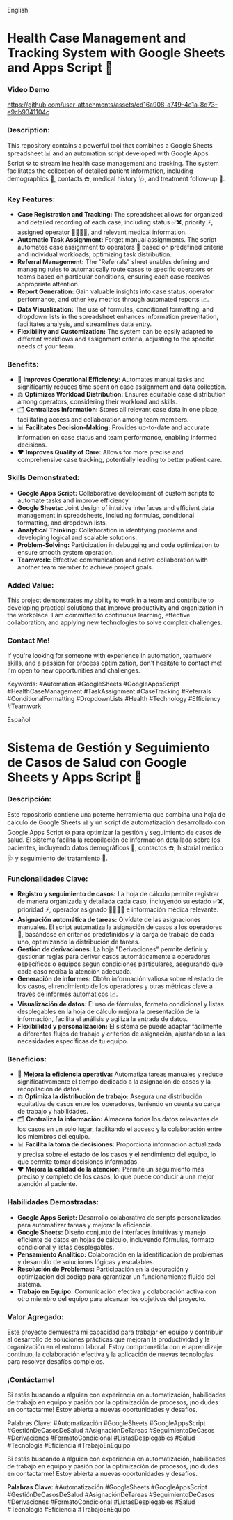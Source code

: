 English
<h1>Health Case Management and Tracking System with Google Sheets and Apps Script 🤖</h1>

<h3>Video Demo</h3>

https://github.com/user-attachments/assets/cd16a908-a749-4e1a-8d73-e9cb9341104c

<h3>Description:</h3>

<p>This repository contains a powerful tool that combines a Google Sheets spreadsheet 📊 and an automation script developed with Google Apps Script ⚙️ to streamline health case management and tracking. The system facilitates the collection of detailed patient information, including demographics 👥, contacts ☎️, medical history 🩺, and treatment follow-up 💊.</p>

<h3>Key Features:</h3>

<ul>
<li><b>Case Registration and Tracking:</b> The spreadsheet allows for organized and detailed recording of each case, including status ✅❌, priority ⚡, assigned operator 👩‍⚕️👨‍⚕️, and relevant medical information.</li>
<li><b>Automatic Task Assignment:</b> Forget manual assignments. The script automates case assignment to operators 🤖 based on predefined criteria and individual workloads, optimizing task distribution.</li>
<li><b>Referral Management:</b> The "Referrals" sheet enables defining and managing rules to automatically route cases to specific operators or teams based on particular conditions, ensuring each case receives appropriate attention.</li>
<li><b>Report Generation:</b> Gain valuable insights into case status, operator performance, and other key metrics through automated reports 📈.</li>
<li><b>Data Visualization:</b> The use of formulas, conditional formatting, and dropdown lists in the spreadsheet enhances information presentation, facilitates analysis, and streamlines data entry.</li>
<li><b>Flexibility and Customization:</b> The system can be easily adapted to different workflows and assignment criteria, adjusting to the specific needs of your team.</li>
</ul>

<h3>Benefits:</h3>

<ul>
<li>🚀 <b>Improves Operational Efficiency:</b> Automates manual tasks and significantly reduces time spent on case assignment and data collection.</li>
<li>⚖️ <b>Optimizes Workload Distribution:</b> Ensures equitable case distribution among operators, considering their workload and skills.</li>
<li>🗂️ <b>Centralizes Information:</b> Stores all relevant case data in one place, facilitating access and collaboration among team members.</li>
<li>📊 <b>Facilitates Decision-Making:</b> Provides up-to-date and accurate information on case status and team performance, enabling informed decisions.</li>
<li>❤️ <b>Improves Quality of Care:</b> Allows for more precise and comprehensive case tracking, potentially leading to better patient care.</li>
</ul>

<h3>Skills Demonstrated:</h3>

<ul>
<li><b>Google Apps Script:</b> Collaborative development of custom scripts to automate tasks and improve efficiency.</li>
<li><b>Google Sheets:</b> Joint design of intuitive interfaces and efficient data management in spreadsheets, including formulas, conditional formatting, and dropdown lists.</li>
<li><b>Analytical Thinking:</b> Collaboration in identifying problems and developing logical and scalable solutions.</li>
<li><b>Problem-Solving:</b> Participation in debugging and code optimization to ensure smooth system operation.</li>
<li><b>Teamwork:</b> Effective communication and active collaboration with another team member to achieve project goals.</li>
</ul>

<h3>Added Value:</h3>

<p>This project demonstrates my ability to work in a team and contribute to developing practical solutions that improve productivity and organization in the workplace. I am committed to continuous learning, effective collaboration, and applying new technologies to solve complex challenges.</p>

<h3>Contact Me!</h3>

<p>If you're looking for someone with experience in automation, teamwork skills, and a passion for process optimization, don't hesitate to contact me! I'm open to new opportunities and challenges.</p>

<p>Keywords: #Automation #GoogleSheets #GoogleAppsScript #HealthCaseManagement #TaskAssignment #CaseTracking #Referrals #ConditionalFormatting #DropdownLists #Health #Technology #Efficiency #Teamwork</p>

Español
<h1>Sistema de Gestión y Seguimiento de Casos de Salud con Google Sheets y Apps Script 🤖</h1>

<h3>Descripción:</h3>

<p>Este repositorio contiene una potente herramienta que combina una hoja de cálculo de Google Sheets 📊 y un script de automatización desarrollado con Google Apps Script ⚙️ para optimizar la gestión y seguimiento de casos de salud. El sistema facilita la recopilación de información detallada sobre los pacientes, incluyendo datos demográficos 👥, contactos ☎️, historial médico 🩺 y seguimiento del tratamiento 💊.</p>

<h3>Funcionalidades Clave:</h3>

<ul>
<li><b>Registro y seguimiento de casos:</b> La hoja de cálculo permite registrar de manera organizada y detallada cada caso, incluyendo su estado ✅❌, prioridad ⚡, operador asignado 👩‍⚕️👨‍⚕️ e información médica relevante.</li>
<li><b>Asignación automática de tareas:</b> Olvídate de las asignaciones manuales. El script automatiza la asignación de casos a los operadores 🤖, basándose en criterios predefinidos y la carga de trabajo de cada uno, optimizando la distribución de tareas.</li>
<li><b>Gestión de derivaciones:</b> La hoja "Derivaciones" permite definir y gestionar reglas para derivar casos automáticamente a operadores específicos o equipos según condiciones particulares, asegurando que cada caso reciba la atención adecuada.</li>
<li><b>Generación de informes:</b> Obtén información valiosa sobre el estado de los casos, el rendimiento de los operadores y otras métricas clave a través de informes automáticos 📈.</li>
<li><b>Visualización de datos:</b> El uso de fórmulas, formato condicional y listas desplegables en la hoja de cálculo mejora la presentación de la información, facilita el análisis y agiliza la entrada de datos.</li>
<li><b>Flexibilidad y personalización:</b> El sistema se puede adaptar fácilmente a diferentes flujos de trabajo y criterios de asignación, ajustándose a las necesidades específicas de tu equipo.</li>
</ul>

<h3>Beneficios:</h3>

<ul>
<li>🚀 <b>Mejora la eficiencia operativa:</b> Automatiza tareas manuales y reduce significativamente el tiempo dedicado a la asignación de casos y la recopilación de datos.</li>
<li>⚖️ <b>Optimiza la distribución de trabajo:</b> Asegura una distribución equitativa de casos entre los operadores, teniendo en cuenta su carga de trabajo y habilidades.</li>
<li>🗂️ <b>Centraliza la información:</b> Almacena todos los datos relevantes de los casos en un solo lugar, facilitando el acceso y la colaboración entre los miembros del equipo.</li>
<li>📊 <b>Facilita la toma de decisiones:</b> Proporciona información actualizada y precisa sobre el estado de los casos y el rendimiento del equipo, lo que permite tomar decisiones informadas.</li>
<li>❤️ <b>Mejora la calidad de la atención:</b> Permite un seguimiento más preciso y completo de los casos, lo que puede conducir a una mejor atención al paciente.</li>
</ul>

<h3>Habilidades Demostradas:</h3>

<ul>
<li><b>Google Apps Script:</b> Desarrollo colaborativo de scripts personalizados para automatizar tareas y mejorar la eficiencia.</li>
<li><b>Google Sheets:</b> Diseño conjunto de interfaces intuitivas y manejo eficiente de datos en hojas de cálculo, incluyendo fórmulas, formato condicional y listas desplegables.</li>
<li><b>Pensamiento Analítico:</b> Colaboración en la identificación de problemas y desarrollo de soluciones lógicas y escalables.</li>
<li><b>Resolución de Problemas:</b> Participación en la depuración y optimización del código para garantizar un funcionamiento fluido del sistema.</li>
<li><b>Trabajo en Equipo:</b> Comunicación efectiva y colaboración activa con otro miembro del equipo para alcanzar los objetivos del proyecto.</li>
</ul>

<h3>Valor Agregado:</h3>

<p>Este proyecto demuestra mi capacidad para trabajar en equipo y contribuir al desarrollo de soluciones prácticas que mejoran la productividad y la organización en el entorno laboral. Estoy comprometida con el aprendizaje continuo, la colaboración efectiva y la aplicación de nuevas tecnologías para resolver desafíos complejos.</p>

<h3>¡Contáctame!</h3>

<p>Si estás buscando a alguien con experiencia en automatización, habilidades de trabajo en equipo y pasión por la optimización de procesos, ¡no dudes en contactarme! Estoy abierta a nuevas oportunidades y desafíos.</p>

<p>Palabras Clave: #Automatización #GoogleSheets #GoogleAppsScript #GestiónDeCasosDeSalud #AsignaciónDeTareas #SeguimientoDeCasos #Derivaciones #FormatoCondicional #ListasDesplegables #Salud #Tecnología #Eficiencia #TrabajoEnEquipo</p>

<p>Si estás buscando a alguien con experiencia en automatización, habilidades de trabajo en equipo y pasión por la optimización de procesos, ¡no dudes en contactarme! Estoy abierta a nuevas oportunidades y desafíos.</p>

<p><b>Palabras Clave:</b> #Automatización #GoogleSheets #GoogleAppsScript #GestiónDeCasosDeSalud #AsignaciónDeTareas #SeguimientoDeCasos #Derivaciones #FormatoCondicional #ListasDesplegables #Salud #Tecnología #Eficiencia #TrabajoEnEquipo</p>

